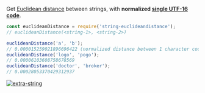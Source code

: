 Get [Euclidean distance] between strings, with **normalized [single UTF-16 code]**.

```javascript
const euclideanDistance = require('string-euclideandistance');
// euclideanDistance(<string-1>, <string-2>)

euclideanDistance('a', 'b');
// 0.000015259021896696422 (normalized distance between 1 character code)
euclideanDistance('logo', 'pogo');
// 0.00006103608758678569
euclideanDistance('doctor', 'broker');
// 0.00028053370429312937
```


[![extra-string](https://i.imgur.com/y4YVIau.jpg)](https://www.npmjs.com/package/extra-string)

[Euclidean distance]: https://en.wikipedia.org/wiki/Euclidean_distance
[single UTF-16 code]: https://developer.mozilla.org/en-US/docs/Web/JavaScript/Reference/Global_Objects/String/charCodeAt
